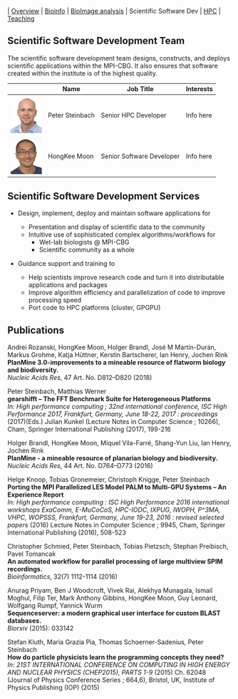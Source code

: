 | [Overview](../README.md) | [Bioinfo](../bioinfo/index.md) | [BioImage analysis](../biis/index.md) | Scientific Software Dev | [HPC](../hpc/index.md) | [Teaching](../teaching/index.md)

## Scientific Software Development Team

The scientific software development team designs, constructs, and deploys scientific applications within the MPI-CBG. It also ensures that software created within the institute is of the highest quality.

|  | Name | Job Title | Interests |
| --- | --- | --- | --- |
| <img src="../Peter_Image.jpg" width="70">| Peter Steinbach | Senior HPC Developer | Info here |
| <img src="../HongKee_Image.jpg" width="70">| HongKee Moon | Senior Software Developer | Info here |

## Scientific Software Development Services

* Design, implement, deploy and maintain software applications for
  * Presentation and display of scientific data to the community
  * Intuitive use of sophisticated complex algorithms/workflows for
    * Wet-lab biologists @ MPI-CBG
    * Scientific community as a whole


* Guidance support and training to
  * Help scientists improve research code and turn it into distributable applications
and packages
  * Improve algorithm efficiency and parallelization of code to improve processing speed
  * Port code to HPC platforms (cluster, GPGPU)

## Publications
<style type="text/css">
    .pubtitle{
        font-weight:bold;
    }
    .journal_name{
        font-style: italic;
        /*color:yellow;*/
    }
</style>

<p class="publication">Andrei Rozanski, HongKee Moon, Holger Brandl, José M Martín-Durán, Markus Grohme, Katja Hüttner, Kerstin Bartscherer, Ian Henry, Jochen Rink<br/>
<span class="pubtitle">PlanMine 3.0-improvements to a mineable resource of flatworm biology and biodiversity.</span><br/>
<span class="journal_name">Nucleic Acids Res</span>, 47 Art. No. D812–D820 (2018)</p>

<p class="publication">Peter Steinbach, Matthias Werner<br/>
<span class="pubtitle">gearshifft – The FFT Benchmark Suite for Heterogeneous Platforms</span><br/>
<i>
In: High performance computing ; 32nd international conference, ISC High Performance 2017, Frankfurt, Germany, June 18-22, 2017 : proceedings </i>
(2017)(Eds.) Julian Kunkel (Lecture Notes in Computer Science ; 10266), Cham, Springer International Publishing (2017), 199-216
</p>

<p class="publication">Holger Brandl, HongKee Moon, Miquel Vila-Farré, Shang-Yun Liu, Ian Henry, Jochen Rink<br/>
<span class="pubtitle">PlanMine - a mineable resource of planarian biology and biodiversity.</span><br/>
<span class="journal_name">Nucleic Acids Res</span>, 44 Art. No. D764–D773 (2016)</p>

<p class="publication">Helge Knoop, Tobias Gronemeier, Christoph Knigge, Peter Steinbach<br/>
<span class="pubtitle">Porting the MPI Parallelized LES Model PALM to Multi-GPU Systems – An Experience Report</span><br/>
<i>
In: High performance computing : ISC High Performance 2016 international workshops ExaComm, E-MuCoCoS, HPC-IODC, IXPUG, IWOPH, P^3MA, VHPC, WOPSSS, Frankfurt, Germany, June 19-23, 2016 : revised selected papers</i>
(2016) Lecture Notes in Computer Science ; 9945, Cham, Springer International Publishing (2016), 508-523
</p>

<p class="publication">Christopher Schmied, Peter Steinbach, Tobias Pietzsch, Stephan Preibisch, Pavel Tomancak<br/>
<span class="pubtitle">An automated workflow for parallel processing of large multiview SPIM recordings.</span><br/>
<span class="journal_name">Bioinformatics</span>, 32(7) 1112-1114 (2016)</p>

<p class="publication">Anurag Priyam, Ben J Woodcroft, Vivek Rai, Alekhya Munagala, Ismail Moghul, Filip Ter, Mark Anthony Gibbins, HongKee Moon, Guy Leonard, Wolfgang Rumpf, Yannick Wurm<br/>
<span class="pubtitle">Sequenceserver: a modern graphical user interface for custom BLAST databases.</span><br/>
<span class="journal_name">Biorxiv</span> (2015): 033142</p>

<p class="publication">Stefan Kluth, Maria Grazia Pia, Thomas Schoerner-Sadenius, Peter Steinbach<br/>
<span class="pubtitle">How do particle physicists learn the programming concepts they need?</span><br/>
<i>
In: 21ST INTERNATIONAL CONFERENCE ON COMPUTING IN HIGH ENERGY AND NUCLEAR PHYSICS (CHEP2015), PARTS 1-9</i>
(2015) Ch. 62048 (Journal of Physics Conference Series ; 664,6), Bristol, UK, Institute of Physics Publishing (IOP) (2015)
</p>
